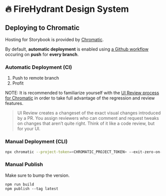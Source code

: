 # 🔥 FireHydrant Design System

## Deploying to Chromatic

Hosting for Storybook is provided by [Chromatic](https://www.chromatic.com/apps).

By default, **automatic deployment** is enabled using [a Github workflow](.github/workflows/chromatic.yml) occuring on **push** for **every branch**.

### Automatic Deployment (CI)

1. Push to remote branch
2. Profit

NOTE: It is recommended to familiarize yourself with the [UI Review process for Chromatic](https://www.chromatic.com/docs/review) in order to take full advantage of the regression and review features.

> UI Review creates a changeset of the exact visual changes introduced by a PR. You assign reviewers who can comment and request tweaks on changes that aren’t quite right. Think of it like a code review, but for your UI.

### Manual Deployment (CLI)

```bash
npx chromatic --project-token=<CHROMATIC_PROJECT_TOKEN> --exit-zero-on-changes
```

### Manual Publish

Make sure to bump the version.

```
npm run build
npm publish --tag latest
```
